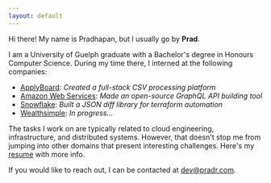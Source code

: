 ```yaml
---
layout: default
---
```


Hi there! My name is Pradhapan, but I usually go by **Prad**.

I am a University of Guelph graduate with a Bachelor's degree in Honours Computer Science. During my time there, I
interned at the following companies:

  - [ApplyBoard](https://www.applyboard.com/): *Created a full-stack CSV processing platform*
  - [Amazon Web Services](https://aws.amazon.com/): *Made an open-source GraphQL API building tool*
  - [Snowflake](https://www.snowflake.com/en/): *Built a JSON diff library for terraform automation*
  - [Wealthsimple](https://wealthsimple.com): *In progress...*

The tasks I work on are typically related to cloud engineering, infrastructure, and distributed systems. However, that doesn't
stop me from jumping into other domains that present interesting challenges. Here's my [resume](/assets/pdf/resume.pdf) with more info.

If you would like to reach out, I can be contacted at [dev@pradr.com](mailto:dev@pradr.com).



<!-- I am a CS + Math undergraduate at the University of Western Ontario.

In the past, I've done research in machine learning and its applications to neuroscience at [The Brain and Mind Institute](https://www.uwo.ca/bmi/): specifically in the topics of approximative inference, hidden Markov models, and unsupervised Bayesian learning.

I've also interned as a software engineer at [Snowflake](https://www.snowflake.com/en/) and [Apple](https://www.apple.com).

Currently, I am conducting research under the Department of Mathematics in quantum information theory, and in particular quantum error-correcting codes.

I also occasionally write about interesting topics and problems I've come across. 
Check them out [here](/posts)!

See [/notes](/notes) for my class notes and [/projects](/projects) for projects I've made and worked on! -->
